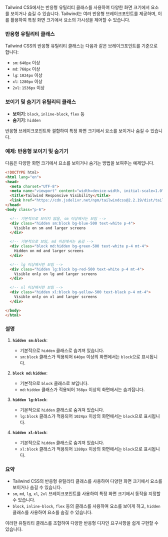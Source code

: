 Tailwind CSS에서는 반응형 유틸리티 클래스를 사용하여 다양한 화면 크기에서 요소를 보이거나 숨길 수 있습니다. Tailwind는 여러 반응형 브레이크포인트를 제공하며, 이를 활용하여 특정 화면 크기에서 요소의 가시성을 제어할 수 있습니다.

### 반응형 유틸리티 클래스

Tailwind CSS의 반응형 유틸리티 클래스는 다음과 같은 브레이크포인트를 기준으로 합니다:

- `sm`: `640px` 이상
- `md`: `768px` 이상
- `lg`: `1024px` 이상
- `xl`: `1280px` 이상
- `2xl`: `1536px` 이상

### 보이기 및 숨기기 유틸리티 클래스

- **보이기**: `block`, `inline-block`, `flex` 등
- **숨기기**: `hidden`

반응형 브레이크포인트와 결합하여 특정 화면 크기에서 요소를 보이거나 숨길 수 있습니다.

### 예제: 반응형 보이기 및 숨기기

다음은 다양한 화면 크기에서 요소를 보이거나 숨기는 방법을 보여주는 예제입니다.

```html
<!DOCTYPE html>
<html lang="en">
<head>
  <meta charset="UTF-8">
  <meta name="viewport" content="width=device-width, initial-scale=1.0">
  <title>Tailwind Responsive Visibility</title>
  <link href="https://cdn.jsdelivr.net/npm/tailwindcss@2.2.19/dist/tailwind.min.css" rel="stylesheet">
</head>
<body class="p-6">

  <!-- 기본적으로 보이지 않음, sm 이상에서는 보임 -->
  <div class="hidden sm:block bg-blue-500 text-white p-4">
    Visible on sm and larger screens
  </div>

  <!-- 기본적으로 보임, md 이상에서는 숨김 -->
  <div class="block md:hidden bg-green-500 text-white p-4 mt-4">
    Hidden on md and larger screens
  </div>

  <!-- lg 이상에서만 보임 -->
  <div class="hidden lg:block bg-red-500 text-white p-4 mt-4">
    Visible only on lg and larger screens
  </div>

  <!-- xl 이상에서만 보임 -->
  <div class="hidden xl:block bg-yellow-500 text-black p-4 mt-4">
    Visible only on xl and larger screens
  </div>

</body>
</html>
```

### 설명

1. **`hidden sm:block`**:
   - 기본적으로 `hidden` 클래스로 숨겨져 있습니다.
   - `sm:block` 클래스가 적용되어 `640px` 이상의 화면에서는 `block`으로 표시됩니다.

2. **`block md:hidden`**:
   - 기본적으로 `block` 클래스로 보입니다.
   - `md:hidden` 클래스가 적용되어 `768px` 이상의 화면에서는 숨겨집니다.

3. **`hidden lg:block`**:
   - 기본적으로 `hidden` 클래스로 숨겨져 있습니다.
   - `lg:block` 클래스가 적용되어 `1024px` 이상의 화면에서는 `block`으로 표시됩니다.

4. **`hidden xl:block`**:
   - 기본적으로 `hidden` 클래스로 숨겨져 있습니다.
   - `xl:block` 클래스가 적용되어 `1280px` 이상의 화면에서는 `block`으로 표시됩니다.

### 요약

- Tailwind CSS의 반응형 유틸리티 클래스를 사용하여 다양한 화면 크기에서 요소를 보이거나 숨길 수 있습니다.
- `sm`, `md`, `lg`, `xl`, `2xl` 브레이크포인트를 사용하여 특정 화면 크기에서 동작을 지정할 수 있습니다.
- `block`, `inline-block`, `flex` 등의 클래스를 사용하여 요소를 보이게 하고, `hidden` 클래스를 사용하여 요소를 숨길 수 있습니다.

이러한 유틸리티 클래스를 조합하여 다양한 반응형 디자인 요구사항을 쉽게 구현할 수 있습니다.
